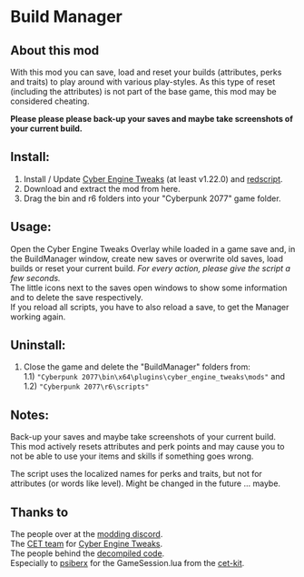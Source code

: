 # Build Manager
## About this mod

With this mod you can save, load and reset your builds (attributes, perks and traits) to play around with various play-styles.
As this type of reset (including the attributes) is not part of the base game, this mod may be considered cheating.

**Please please please back-up your saves and maybe take screenshots of your current build.**

## Install:
1) Install / Update [Cyber Engine Tweaks](https://www.nexusmods.com/cyberpunk2077/mods/107) (at least v1.22.0) and [redscript](https://www.nexusmods.com/cyberpunk2077/mods/1511).
2) Download and extract the mod from here.
3) Drag the bin and r6 folders into your "Cyberpunk 2077" game folder.

## Usage:
Open the Cyber Engine Tweaks Overlay while loaded in a game save and, in the BuildManager window, create new saves or overwrite old saves, load builds or reset your current build. *For every action, please give the script a few seconds.*  
The little icons next to the saves open windows to show some information and to delete the save respectively.  
If you reload all scripts, you have to also reload a save, to get the Manager working again.

## Uninstall:
1) Close the game and delete the "BuildManager" folders from:  
1.1)  `"Cyberpunk 2077\bin\x64\plugins\cyber_engine_tweaks\mods"` and  
1.2) `"Cyberpunk 2077\r6\scripts"`

## Notes:
Back-up your saves and maybe take screenshots of your current build.   
This mod actively resets attributes and perk points and may cause you to not be able to use your items and skills if something goes wrong.

The script uses the localized names for perks and traits, but not for attributes (or words like level). Might be changed in the future ... maybe.

## Thanks to
The people over at the [modding discord](https://discord.gg/Epkq79kd96).  
The [CET team](https://github.com/yamashi/CyberEngineTweaks/graphs/contributors) for [Cyber Engine Tweaks](https://github.com/yamashi/CyberEngineTweaks).  
The people behind the [decompiled code](https://codeberg.org/adamsmasher/cyberpunk).  
Especially to [psiberx](https://www.nexusmods.com/users/108159138) for the GameSession.lua from the [cet-kit](https://github.com/psiberx/cp2077-cet-kit).
